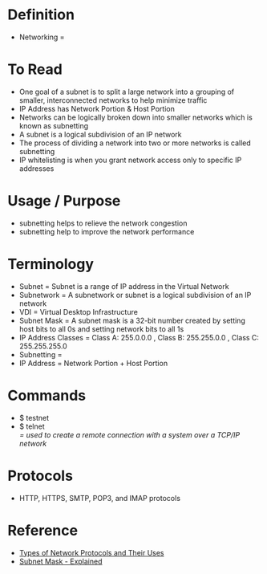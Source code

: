 # Definition
* Networking =

# To Read
* One goal of a subnet is to split a large network into a grouping of smaller, interconnected networks to help minimize traffic
* IP Address has Network Portion & Host Portion
* Networks can be logically broken down into smaller networks which is known as subnetting
* A subnet is a logical subdivision of an IP network
* The process of dividing a network into two or more networks is called subnetting
* IP whitelisting is when you grant network access only to specific IP addresses

# Usage / Purpose
* subnetting helps to relieve the network congestion
* subnetting help to improve the network performance

# Terminology
* Subnet = Subnet is a range of IP address in the Virtual Network
* Subnetwork = A subnetwork or subnet is a logical subdivision of an IP network
* VDI = Virtual Desktop Infrastructure 
* Subnet Mask = A subnet mask is a 32-bit number created by setting host bits to all 0s and setting network bits to all 1s
* IP Address Classes = Class A: 255.0.0.0 , Class B: 255.255.0.0 , Class C: 255.255.255.0
* Subnetting = 
* IP Address = Network Portion + Host Portion

# Commands
* $ testnet
* $ telnet <address> <port> = used to create a remote connection with a system over a TCP/IP network

# Protocols
* HTTP, HTTPS, SMTP, POP3, and IMAP protocols

# Reference
* [Types of Network Protocols and Their Uses](https://www.w3schools.in/types-of-network-protocols-and-their-uses/)
* [Subnet Mask - Explained](https://www.youtube.com/watch?v=s_Ntt6eTn94)
